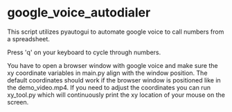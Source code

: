 # google_voice_autodialer
This script utilizes pyautogui to automate google voice to call numbers from a spreadsheet.

Press 'q' on your keyboard to cycle through numbers.

You have to open a browser window with google voice and make sure the xy coordinate variables in main.py align with the window position.
The default coordinates should work if the browser window is positioned like in the demo_video.mp4.
If you need to adjust the coordinates you can run xy_tool.py which will continuously print the xy location of your mouse on the screen.
